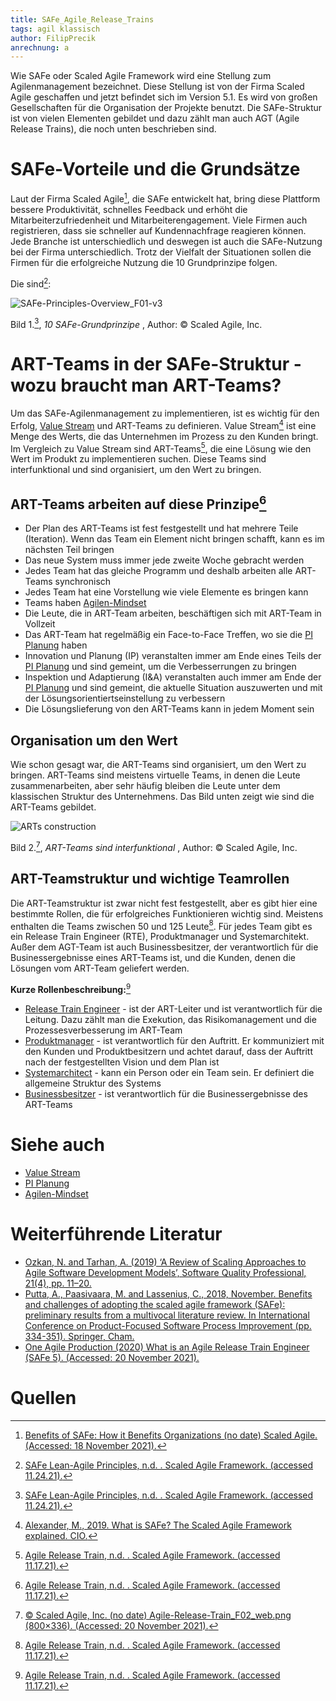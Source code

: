 ```yaml
---
title: SAFe_Agile_Release_Trains
tags: agil klassisch
author: FilipPrecik
anrechnung: a
---
```


Wie SAFe oder Scaled Agile Framework wird eine Stellung zum Agilenmanagement bezeichnet. Diese Stellung ist von der Firma Scaled Agile geschaffen und jetzt befindet sich im Version 5.1. Es wird von großen Gesellschaften für die Organisation der Projekte benutzt. Die SAFe-Struktur ist von vielen Elementen gebildet und dazu zählt man auch AGT (Agile Release Trains), die noch unten beschrieben sind. 

# SAFe-Vorteile und die Grundsätze

Laut der Firma Scaled Agile[^1], die SAFe entwickelt hat, bring diese Plattform bessere Produktivität, schnelles Feedback und erhöht die Mitarbeiterzufriedenheit und Mitarbeiterengagement. Viele Firmen auch registrieren, dass sie schneller auf Kundennachfrage reagieren können. Jede Branche ist unterschiedlich und deswegen ist auch die SAFe-Nutzung bei der Firma unterschiedlich. Trotz der Vielfalt der Situationen sollen die Firmen für die erfolgreiche Nutzung die 10 Grundprinzipe folgen. 

Die sind[^3]:

![SAFe-Principles-Overview_F01-v3](https://user-images.githubusercontent.com/93159758/146268908-4603bdee-55f0-420f-aea7-79383bbab9d4.png)

Bild 1.[^3], *10 SAFe-Grundprinzipe* , Author: © Scaled Agile, Inc.

# ART-Teams in der SAFe-Struktur - wozu braucht man ART-Teams?
Um das SAFe-Agilenmanagement zu implementieren, ist es wichtig für den Erfolg, [Value Stream](Earned_Value_Analyse.md) und ART-Teams zu definieren. Value Stream[^5] ist eine Menge des Werts, die das Unternehmen im Prozess zu den Kunden bringt. Im Vergleich zu Value Stream sind ART-Teams[^4], die eine Lösung wie den Wert im Produkt zu implementieren suchen. Diese Teams sind interfunktional und sind organisiert, um den Wert zu bringen.

## ART-Teams arbeiten auf diese Prinzipe[^4]
* Der Plan des ART-Teams ist fest festgestellt und hat mehrere Teile (Iteration). Wenn das Team ein Element nicht bringen schafft, kann es im nächsten Teil bringen
* Das neue System muss immer jede zweite Woche gebracht werden
* Jedes Team hat das gleiche Programm und deshalb arbeiten alle ART-Teams synchronisch
* Jedes Team hat eine Vorstellung wie viele Elemente es bringen kann
* Teams haben [Agilen-Mindset](SAFe_Lean_Agile_Mindset.md)
* Die Leute, die in ART-Team arbeiten, beschäftigen sich mit ART-Team in Vollzeit 
* Das ART-Team hat regelmäßig ein Face-to-Face Treffen, wo sie die [PI Planung](SAFe_Program_Increment_Planning.md) haben
* Innovation und Planung (IP) veranstalten immer am Ende eines Teils der [PI Planung](SAFe_Program_Increment_Planning.md) und sind gemeint, um die Verbesserrungen zu bringen
* Inspektion und Adaptierung (I&A) veranstalten auch immer am Ende der [PI Planung](SAFe_Program_Increment_Planning.md) und sind gemeint, die aktuelle Situation auszuwerten und mit der Lösungsorientiertseinstellung zu verbessern
* Die Lösungslieferung von den ART-Teams kann in jedem Moment sein

## Organisation um den Wert
Wie schon gesagt war, die ART-Teams sind organisiert, um den Wert zu bringen. ART-Teams sind meistens virtuelle Teams, in denen die Leute zusammenarbeiten, aber sehr häufig bleiben die Leute unter dem klassischen Struktur des Unternehmens. Das Bild unten zeigt wie sind die ART-Teams gebildet.

![ARTs construction](https://user-images.githubusercontent.com/93159758/142731182-0c99e1c6-2983-4ef2-8e79-2a2ff094c728.png)

Bild 2.[^2], *ART-Teams sind interfunktional* , Author: © Scaled Agile, Inc.

## ART-Teamstruktur und wichtige Teamrollen
Die ART-Teamstruktur ist zwar nicht fest festgestellt, aber es gibt hier eine bestimmte Rollen, die für erfolgreiches Funktionieren wichtig sind. Meistens enthalten die Teams zwischen 50 und 125 Leute[^4]. Für jedes Team gibt es ein Release Train Engineer (RTE), Produktmanager und Systemarchitekt. Außer dem AGT-Team ist auch Businessbesitzer, der verantwortlich für die Businessergebnisse eines ART-Teams ist, und die Kunden, denen die Lösungen vom ART-Team geliefert werden.

**Kurze Rollenbeschreibung:**[^4]
* [Release Train Engineer](https://www.scaledagileframework.com/release-train-engineer-and-solution-train-engineer/) - ist der ART-Leiter und ist verantwortlich für die Leitung. Dazu zählt man die Exekution, das Risikomanagement und die Prozessesverbesserung im ART-Team
* [Produktmanager](https://www.scaledagileframework.com/product-management/) - ist verantwortlich für den Auftritt. Er kommuniziert mit den Kunden und Produktbesitzern und achtet darauf, dass der Auftritt nach der festgestellten Vision und dem Plan ist
* [Systemarchitect](https://www.scaledagileframework.com/system-architect-engineering/) - kann ein Person oder ein Team sein. Er definiert die allgemeine Struktur des Systems
* [Businessbesitzer](https://www.scaledagileframework.com/business-owners/) - ist verantwortlich für die Businessergebnisse des ART-Teams

# Siehe auch

* [Value Stream](Earned_Value_Analyse.md)
* [PI Planung](SAFe_Program_Increment_Planning.md)
* [Agilen-Mindset](SAFe_Lean_Agile_Mindset.md)

# Weiterführende Literatur
* [Ozkan, N. and Tarhan, A. (2019) ‘A Review of Scaling Approaches to Agile Software Development Models’, Software Quality Professional, 21(4), pp. 11–20.](https://www.proquest.com/scholarly-journals/review-scaling-approaches-agile-software/docview/2312156880/se-2?accountid=17203)
* [Putta, A., Paasivaara, M. and Lassenius, C., 2018, November. Benefits and challenges of adopting the scaled agile framework (SAFe): preliminary results from a multivocal literature review. In International Conference on Product-Focused Software Process Improvement (pp. 334-351). Springer, Cham.](https://link-springer-com.zdroje.vse.cz/chapter/10.1007/978-3-030-03673-7_24)
* [One Agile Production (2020) What is an Agile Release Train Engineer (SAFe 5). (Accessed: 20 November 2021).](https://www.youtube.com/watch?v=p4MiBPbfxAA)

# Quellen

[^1]: [Benefits of SAFe: How it Benefits Organizations (no date) Scaled Agile. (Accessed: 18 November 2021).](https://scaledagile.com/what-is-safe/scaled-agile-benefits/)
[^2]: [© Scaled Agile, Inc. (no date) Agile-Release-Train_F02_web.png (800×336). (Accessed: 20 November 2021).](https://www.scaledagileframework.com/wp-content/uploads/2018/09/Agile-Release-Train_F02_web.png)
[^3]: [SAFe Lean-Agile Principles, n.d. . Scaled Agile Framework. (accessed 11.24.21).](https://www.scaledagileframework.com/safe-lean-agile-principles/)
[^4]: [Agile Release Train, n.d. . Scaled Agile Framework. (accessed 11.17.21).](https://www.scaledagileframework.com/agile-release-train/)
[^5]: [Alexander, M., 2019. What is SAFe? The Scaled Agile Framework explained. CIO.](https://www.cio.com/article/3434530/what-is-safe-the-scaled-agile-framework-explained.html)

